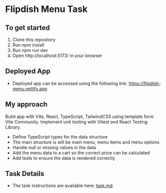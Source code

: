 # Flipdish Menu Task

## To get started
1. Clone this repository
2. Run npm install
3. Run npm run dev
4. Open http://localhost:5173/ in your browser

## Deployed App
* Deployed app can be accessed using the following link:
https://flipdish-menu.netlify.app

## My approach
Build app with Vite, React, TypeScript, TailwindCSS using template form Vite Community.
Implement unit testing with Vitest and React Testing Library.

* Define TypeScript types for the data structure
* The main structure is will be main menu, menu items and menu options
* Handle null or missing values in the data
* Add the menu data to a cart so the correct price can be calculated
* Add tests to ensure the data is rendered correctly

## Task Details

* The task instructions are available here: [task.md](./task.md).
